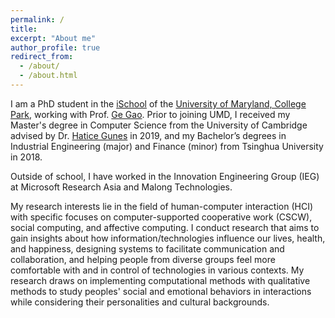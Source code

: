 ```yaml
---
permalink: /
title:
excerpt: "About me"
author_profile: true
redirect_from: 
  - /about/
  - /about.html
---
```


I am a PhD student in the [iSchool](https://ischool.umd.edu) of the [University of Maryland, College Park](https://umd.edu/), working with Prof. [Ge Gao](http://gegao.info/). Prior to joining UMD, I received my Master's degree in Computer Science from the University of Cambridge advised by Dr. [Hatice Gunes](https://www.cl.cam.ac.uk/~hg410/) in 2019, and my Bachelor’s degrees in Industrial Engineering (major) and Finance (minor) from Tsinghua University in 2018. 

Outside of school, I have worked in the Innovation Engineering Group (IEG) at Microsoft Research Asia and Malong Technologies.

My research interests lie in the field of human-computer interaction (HCI) with specific focuses on computer-supported cooperative work (CSCW), social computing, and affective computing. I conduct research that aims to gain insights about how information/technologies influence our lives, health, and happiness, designing systems to facilitate communication and collaboration, and helping people from diverse groups feel more comfortable with and in control of technologies in various contexts. My research draws on implementing computational methods with qualitative methods to study peoples' social and emotional behaviors in interactions while considering their personalities and cultural backgrounds.
